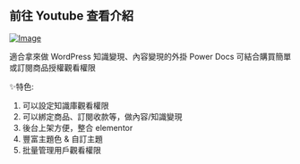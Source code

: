 ## 前往 Youtube 查看介紹
[![Image](https://github.com/user-attachments/assets/781ff7bb-a55a-4a8a-a788-4383b82ee291)](https://www.youtube.com/watch?v=mhBrrqU-zqY)


適合拿來做 WordPress 知識變現、內容變現的外掛 Power Docs
可結合購買簡單或訂閱商品授權觀看權限


✨特色: 
1. 可以設定知識庫觀看權限
2. 可以綁定商品、訂閱收款等，做內容/知識變現
3. 後台上架方便，整合 elementor
4. 豐富主題色 & 自訂主題
5. 批量管理用戶觀看權限

